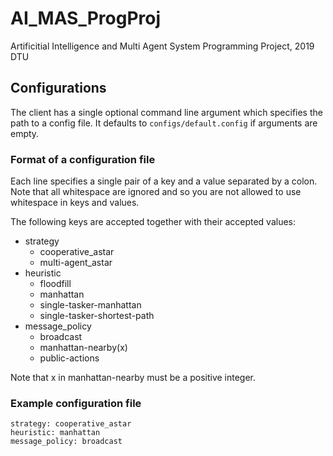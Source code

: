 # AI_MAS_ProgProj
Artificitial Intelligence and Multi Agent System Programming Project, 2019 DTU

## Configurations
The client has a single optional command line argument which specifies the path to a config file. It defaults to `configs/default.config` if arguments are empty.

### Format of a configuration file
Each line specifies a single pair of a key and a value separated by a colon. Note that all whitespace are ignored and so you are not allowed to use whitespace in keys and values.

The following keys are accepted together with their accepted values:

* strategy
    - cooperative_astar
    - multi-agent_astar
* heuristic
    - floodfill
    - manhattan
    - single-tasker-manhattan
    - single-tasker-shortest-path
* message_policy
    - broadcast
    - manhattan-nearby(x)
    - public-actions

Note that x in manhattan-nearby must be a positive integer.

### Example configuration file
```
strategy: cooperative_astar
heuristic: manhattan
message_policy: broadcast
```
